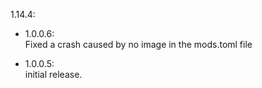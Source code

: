 1.14.4:
- 1.0.0.6:  
Fixed a crash caused by no image in the mods.toml file  

- 1.0.0.5:  
initial release.
